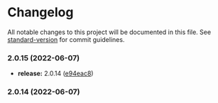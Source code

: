 # Changelog

All notable changes to this project will be documented in this file. See [standard-version](https://github.com/conventional-changelog/standard-version) for commit guidelines.

### 2.0.15 (2022-06-07)


* **release:** 2.0.14 ([e94eac8](https://github.com/krakenjs/subprocess-robot/commit/e94eac85e2157b330c2f9911113d830a3909bb62))

### 2.0.14 (2022-06-07)
